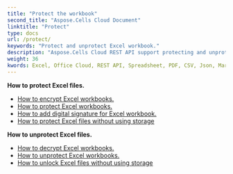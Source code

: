 ```yaml
---
title: "Protect the workbook"
second_title: "Aspose.Cells Cloud Document"
linktitle: "Protect"
type: docs
url: /protect/
keywords: "Protect and unprotect Excel workbook."
description: "Aspose.Cells Cloud REST API support protecting and unprotecting Excel workbook. SDK support kinds of development languages. They include Android, C#, Go, Java, NodeJS, Perl, PHP, Python, Ruby, and swift."
weight: 36
kwords: Excel, Office Cloud, REST API, Spreadsheet, PDF, CSV, Json, Markdwon, Protect workbook
---
```





**How to protect Excel files.**

- [How to encrypt Excel workbooks.](/cells/excel-file-encrypt/)
- [How to protect Excel workbooks.](/cells/protect-excel-file/)
- [How to add digital signature for Excel workbook.](/cells/excel-digital-signature/)
- [How to protect Excel files without using storage](/cells/protect-excel-files/)

**How to unprotect Excel files.**

- [How to decrypt Excel workbooks.](/cells/excel-file-decrypt/)
- [How to unprotect Excel workbooks.](/cells/excel-unprotect/)
- [How to unlock Excel files without using storage](/cells/unlock-excel-files/)
